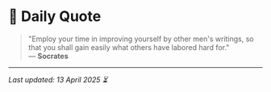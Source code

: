 # 📜 Daily Quote

> "Employ your time in improving yourself by other men's writings, so that you shall gain easily what others have labored hard for."  
> — **Socrates**

---

_Last updated: 13 April 2025 ⏳_
